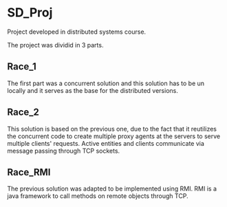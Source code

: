 # SD_Proj
Project developed in distributed systems course.

The project was dividid in 3 parts.
## Race_1
The first part was a concurrent solution and this solution has to be un locally and it serves as the base for the 
distributed versions.

## Race_2
This solution is based on the previous one, due to the fact that it reutilizes the concurrent code to create 
multiple proxy agents at the servers to serve multiple clients' requests.
Active entities and clients communicate via message passing through TCP sockets.

## Race_RMI
The previous solution was adapted to be implemented using RMI. RMI is a java framework to call methods on remote 
objects through TCP. 
